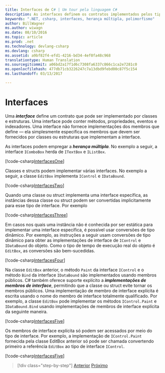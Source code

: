 ```yaml
---
title: Interfaces de C# | Um tour pela linguagem C#
description: As interfaces definem os contratos implementados pelos tipos em C#
keywords: ".NET, csharp, interfaces, herança múltipla, polimorfismo"
author: BillWagner
ms.author: wiwagn
ms.date: 08/10/2016
ms.topic: article
ms.prod: .net
ms.technology: devlang-csharp
ms.devlang: csharp
ms.assetid: a9bf82f4-efd1-4216-bd34-4ef0fa48c968
translationtype: Human Translation
ms.sourcegitcommit: a06bd2a17f1d6c7308fa6337c866c1ca2e7281c0
ms.openlocfilehash: 477db71cb3226247c7a13dbd9febd00c87f5c154
ms.lasthandoff: 03/13/2017

---
```


# <a name="interfaces"></a>Interfaces

Uma ***interface*** define um contrato que pode ser implementado por classes e estruturas. Uma interface pode conter métodos, propriedades, eventos e indexadores. Uma interface não fornece implementações dos membros que define — ela simplesmente especifica os membros que devem ser fornecidos por classes ou estruturas que implementam a interface.

As interfaces podem empregar a ***herança múltipla***. No exemplo a seguir, a interface `IComboBox` herda de `ITextBox` e `IListBox`.

[!code-csharp[InterfacesOne](../../../samples/snippets/csharp/tour/interfaces/Program.cs#L5-L17)]

Classes e structs podem implementar várias interfaces. No exemplo a seguir, a classe `EditBox` implementa `IControl` e `IDataBound`.

[!code-csharp[InterfacesTwo](../../../samples/snippets/csharp/tour/interfaces/Program.cs#L19-L27)]

Quando uma classe ou struct implementa uma interface específica, as instâncias dessa classe ou struct podem ser convertidas implicitamente para esse tipo de interface. Por exemplo

[!code-csharp[InterfacesThree](../../../samples/snippets/csharp/tour/interfaces/Program.cs#L33-L35)]

Em casos nos quais uma instância não é conhecida por ser estática para implementar uma interface específica, é possível usar conversões de tipo dinâmico. Por exemplo, as instruções a seguir usam conversões de tipo dinâmico para obter as implementações de interface de `IControl` e `IDataBound` do objeto. Como o tipo de tempo de execução real do objeto é `EditBox`, as conversões são bem-sucedidas.

[!code-csharp[InterfacesFour](../../../samples/snippets/csharp/tour/interfaces/Program.cs#L40-L42)]

Na classe `EditBox` anterior, o método `Paint` da interface `IControl` e o método `Bind` da interface `IDataBound` são implementados usando membros públicos. C# também oferece suporte explícito a ***implementações de membros de interface***, permitindo que a classe ou struct evite tornar os membros públicos. Uma implementação de membro de interface explícita é escrita usando o nome do membro de interface totalmente qualificado. Por exemplo, a classe `EditBox` pode implementar os métodos `IControl.Paint` e `IDataBound.Bind` usando implementações de membros de interface explícita da seguinte maneira.

[!code-csharp[InterfacesFive](../../../samples/snippets/csharp/tour/interfaces/Program.cs#L60-L64)]

Os membros de interface explícita só podem ser acessados por meio do tipo de interface. Por exemplo, a implementação de `IControl.Paint` fornecida pela classe EditBox anterior só pode ser chamada convertendo primeiro a referência `EditBox` ao tipo de interface `IControl`.

[!code-csharp[InterfacesFive](../../../samples/snippets/csharp/tour/interfaces/Program.cs#L71-L74)]

>[!div class="step-by-step"]
[Anterior](arrays.md)
[Próximo](enums.md)


